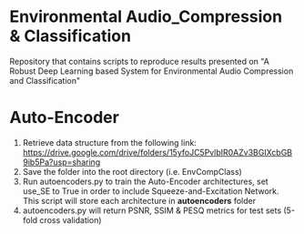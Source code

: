 # Environmental Audio_Compression & Classification
Repository that contains scripts to reproduce results presented on "A Robust Deep Learning based System for Environmental Audio Compression and Classification"


# Auto-Encoder

1) Retrieve data structure from the following link:
https://drive.google.com/drive/folders/15yfoJC5PvlbIR0AZv3BGIXcbGB9ib5Pa?usp=sharing
2) Save the folder into the root directory (i.e. EnvCompClass)
3) Run autoencoders.py to train the Auto-Encoder architectures, set use_SE to True in order to include Squeeze-and-Excitation Network. This script will store each architecture in
**autoencoders** folder
4) autoencoders.py will return PSNR, SSIM & PESQ metrics for test sets (5-fold cross validation)


   

